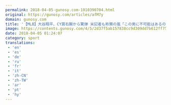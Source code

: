```yaml
---
permalink: 2018-04-05-gunosy.com-1010390704.html
original: https://gunosy.com/articles/afM7y
domain: gunosy.com
title: '【MLB】大谷翔平、CY賞右腕から驚弾 米記者も称賛の嵐「この男に不可能はあるのか？」（フルカウント） - グノシー'
image: https://contents.gunosy.com/4/5/2d37f5ab157838cc9d309dd7b612ff75_content.jpg
date: 2018-04-05 01:24:07
category: sport
translations: 
 - 'en'
 - 'es'
 - 'de'
 - 'ru'
 - 'fr'
 - 'it'
 - 'zh-CN'
 - 'zh-TW'
 - 'ar'
 - 'pt'
 - 'hy'
---
```


